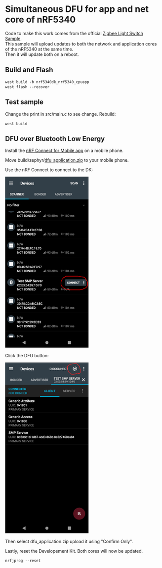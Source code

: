 # Simultaneous DFU for app and net core of nRF5340
Code to make this work comes from the official [Zigbee Light Switch Sample](https://developer.nordicsemi.com/nRF_Connect_SDK/doc/2.1.0/nrf/samples/zigbee/light_switch/README.html).  
This sample will upload updates to both the network and application cores of the nRF5340 at the same time.  
Then it will update both on a reboot.

## Build and Flash

```
west build -b nrf5340dk_nrf5340_cpuapp
west flash --recover
```

## Test sample 
Change the print in src/main.c to see change.
Rebuild:
```
west build
```

## DFU over Bluetooth Low Energy
Install the [nRF Connect for Mobile app](https://www.nordicsemi.com/Products/Development-tools/nrf-connect-for-mobile) on a mobile phone.

Move build/zephyr/[dfu\_application.zip](https://developer.nordicsemi.com/nRF_Connect_SDK/doc/2.1.0/nrf/app_build_system.html#output-build-files) to your mobile phone.

Use the nRF Connect to connect to the DK:

![App Connect](../../../.images/nrf_connect_app_connect.png)

Click the DFU button:

![App DFU](../../../.images/nrf_connect_app_dfu.png)

Then select dfu\_application.zip upload it using "Confirm Only".

Lastly, reset the Developement Kit. Both cores will now be updated.
```
nrfjprog --reset
```
